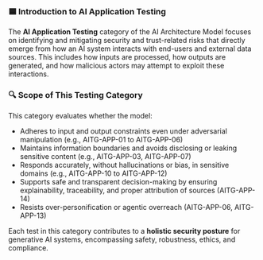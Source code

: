 ### 🟦 Introduction to AI Application Testing

The **AI Application Testing** category of the AI Architecture Model focuses on identifying and mitigating security and trust-related risks that directly emerge from how an AI system interacts with end-users and external data sources. This includes how inputs are processed, how outputs are generated, and how malicious actors may attempt to exploit these interactions.

### 🔍 Scope of This Testing Category

This category evaluates whether the model:

- Adheres to input and output constraints even under adversarial manipulation (e.g., AITG-APP-01 to AITG-APP-06)
- Maintains information boundaries and avoids disclosing or leaking sensitive content (e.g., AITG-APP-03, AITG-APP-07)
- Responds accurately, without hallucinations or bias, in sensitive domains (e.g., AITG-APP-10 to AITG-APP-12)
- Supports safe and transparent decision-making by ensuring explainability, traceability, and proper attribution of sources (AITG-APP-14)
- Resists over-personification or agentic overreach (AITG-APP-06, AITG-APP-13)

Each test in this category contributes to a **holistic security posture** for generative AI systems, encompassing safety, robustness, ethics, and compliance.
